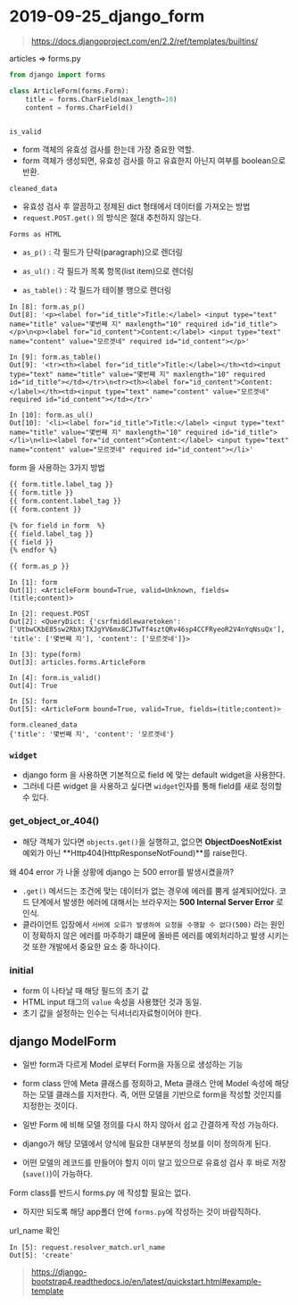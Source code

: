 # 2019-09-25_django_form

> https://docs.djangoproject.com/en/2.2/ref/templates/builtins/

articles => forms.py 

```python
from django import forms

class ArticleForm(forms.Form):
    title = forms.CharField(max_length=10)
    content = forms.CharField()
    
```







`is_valid`

- form 객체의 유효성 검사를 한는데 가장 중요한 역할.
- form 객체가 생성되면, 유효성 검사를 하고 유효한지 아닌지 여부를 boolean으로 반환.



`cleaned_data`

- 유효성 검사 후 깔끔하고 정제된 dict 형태에서 데이터를 가져오는 방법
- `request.POST.get()` 의 방식은 절대 추천하지 않는다.



`Forms as HTML`

- `as_p()` : 각 필드가 단락(paragraph)으로 렌더링
- `as_ul()` : 각 필드가 목록 항목(list item)으로 렌더링

- `as_table()` : 각 필드가 테이블 행으로 렌더링

```
In [8]: form.as_p()
Out[8]: '<p><label for="id_title">Title:</label> <input type="text" name="title" value="몇번째 지" maxlength="10" required id="id_title"></p>\n<p><label for="id_content">Content:</label> <input type="text" name="content" value="모르겟네" required id="id_content"></p>'

In [9]: form.as_table()
Out[9]: '<tr><th><label for="id_title">Title:</label></th><td><input type="text" name="title" value="몇번째 지" maxlength="10" required id="id_title"></td></tr>\n<tr><th><label for="id_content">Content:</label></th><td><input type="text" name="content" value="모르겟네" required id="id_content"></td></tr>'

In [10]: form.as_ul()
Out[10]: '<li><label for="id_title">Title:</label> <input type="text" name="title" value="몇번째 지" maxlength="10" required id="id_title"></li>\n<li><label for="id_content">Content:</label> <input type="text" name="content" value="모르겟네" required id="id_content"></li>'
```







form 을 사용하는 3가지 방법

```html
{{ form.title.label_tag }}
{{ form.title }}
{{ form.content.label_tag }}
{{ form.content }}

{% for field in form  %}
{{ field.label_tag }}
{{ field }}
{% endfor %}

{{ form.as_p }}
```

```
In [1]: form
Out[1]: <ArticleForm bound=True, valid=Unknown, fields=(title;content)>

In [2]: request.POST
Out[2]: <QueryDict: {'csrfmiddlewaretoken': ['UtbwCKbE85sw2RbXjTXJgYV6mx8CJTwTf4sztQRv46sp4CCFRyeoR2V4nYqNsuQx'], 'title': ['몇번째 지'], 'content': ['모르겟네']}>

In [3]: type(form)
Out[3]: articles.forms.ArticleForm

In [4]: form.is_valid()
Out[4]: True

In [5]: form
Out[5]: <ArticleForm bound=True, valid=True, fields=(title;content)>
```

```ipython
form.cleaned_data
{'title': '몇번째 지', 'content': '모르겟네'}
```



### `widget`

- django form 을 사용하면 기본적으로 field 에 맞는 default widget을 사용한다.
- 그러네 다른 widget 을 사용하고 싶다면 `widget`인자를 통해 field를 새로 정의할 수 있다.



### get_object_or_404()

- 해당 객체가 있다면 `objects.get()`을 실행하고, 없으면  **ObjectDoesNotExist** 예외가 아닌 **Http404(HttpResponseNotFound)**를 raise한다.

왜 404 error 가 나올 상황에 django 는 500 error를 발생시켰을까?

- `.get()` 메서드는 조건에 맞는 데이터가 없는 경우에 에러를 뿜게 설계되어있다. 코드 단계에서 발생한 에러에 대해서는 브라우저는 **500 Internal Server Error** 로 인식.
- 클라이언트 입장에서 `서버에 오류가 발생하여 요청을 수행할 수 없다(500)` 라는 원인이 정확하지 않은 에러를 마주하기 떄문에 올바른 에러를 예외처리하고 발생 시키는 것 또한 개발에서 중요한 요소 중 하나이다.



### initial

- form 이 나타날 때 해당 필드의 초기 값
- HTML input 태그의 `value` 속성을 사용했던 것과 동일.
- 초기 값을 설정하는 인수는 딕셔너리자료형이어야 한다.



## django ModelForm

- 일반 form과 다르게 Model 로부터 Form을 자동으로 생성하는 기능
- form class 안에 Meta 클래스를 정희하고, Meta 클래스 안에 Model 속성에 해당하는 모델 클래스를 지저한다. 즉, 어떤 모델을 기반으로 form을 작성할 것인지를 지정한는 것이다.
- 일반 Form 에 비해 모델 정의를 다시 하지 않아서 쉽고 간결하게 작성 가능하다.

- django가 해당 모델에서 양식에 필요한 대부분의 정보를 이미 정의하게 된다.
- 어떤 모델의 레코드를 만들어야 할지 이미 알고 있으므로 유효성 검사 후 바로 저장(`save()`)이 가능하다.

Form class를 반드시 forms.py 에 작성할 필요는 없다.

- 하지만 되도록 해당 app폴더 안에 `forms.py`에 작성하는 것이 바람직하다.



url_name 확인

```
In [5]: request.resolver_match.url_name
Out[5]: 'create'
```



> https://django-bootstrap4.readthedocs.io/en/latest/quickstart.html#example-template

